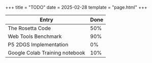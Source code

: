 +++
title = "TODO"
date = 2025-02-28
template = "page.html"
+++

<table>
<thead>
<tr>
<th class="width-auto">
Entry
</th>
<th class="width-auto">
Done
</th>
</tr>
</thead>
<tbody>
  <tr>
    <td>
      The Rosetta Code
    </td>
    <td>
        50%
    </td>
  </tr>
  <tr>
    <td>
      Web Tools Benchmark
    </td>
    <td>
        90%
    </td>
  </tr>
    <tr>
     <td> P5 2DGS Implementation</td>
     <td>
        0%
     </td>
   </tr>
   <tr>
      <td> Google Colab Training notebook</td>
      <td>
        10%
      </td>
    </tr>
  </tbody>
</table>

